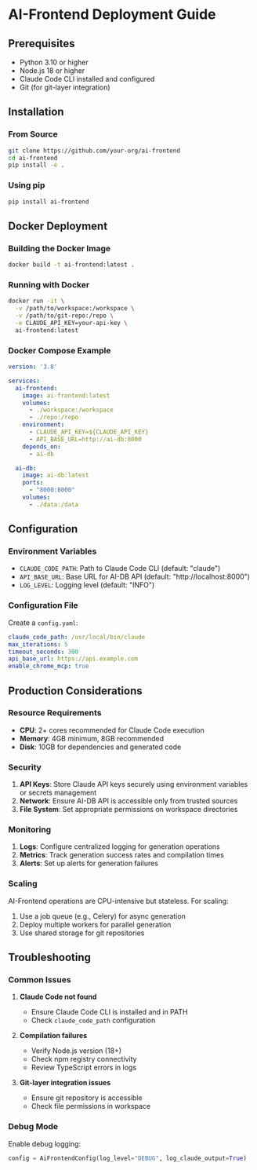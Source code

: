 # AI-Frontend Deployment Guide

## Prerequisites

- Python 3.10 or higher
- Node.js 18 or higher
- Claude Code CLI installed and configured
- Git (for git-layer integration)

## Installation

### From Source

```bash
git clone https://github.com/your-org/ai-frontend
cd ai-frontend
pip install -e .
```

### Using pip

```bash
pip install ai-frontend
```

## Docker Deployment

### Building the Docker Image

```bash
docker build -t ai-frontend:latest .
```

### Running with Docker

```bash
docker run -it \
  -v /path/to/workspace:/workspace \
  -v /path/to/git-repo:/repo \
  -e CLAUDE_API_KEY=your-api-key \
  ai-frontend:latest
```

### Docker Compose Example

```yaml
version: '3.8'

services:
  ai-frontend:
    image: ai-frontend:latest
    volumes:
      - ./workspace:/workspace
      - ./repo:/repo
    environment:
      - CLAUDE_API_KEY=${CLAUDE_API_KEY}
      - API_BASE_URL=http://ai-db:8000
    depends_on:
      - ai-db

  ai-db:
    image: ai-db:latest
    ports:
      - "8000:8000"
    volumes:
      - ./data:/data
```

## Configuration

### Environment Variables

- `CLAUDE_CODE_PATH`: Path to Claude Code CLI (default: "claude")
- `API_BASE_URL`: Base URL for AI-DB API (default: "http://localhost:8000")
- `LOG_LEVEL`: Logging level (default: "INFO")

### Configuration File

Create a `config.yaml`:

```yaml
claude_code_path: /usr/local/bin/claude
max_iterations: 5
timeout_seconds: 300
api_base_url: https://api.example.com
enable_chrome_mcp: true
```

## Production Considerations

### Resource Requirements

- **CPU**: 2+ cores recommended for Claude Code execution
- **Memory**: 4GB minimum, 8GB recommended
- **Disk**: 10GB for dependencies and generated code

### Security

1. **API Keys**: Store Claude API keys securely using environment variables or secrets management
2. **Network**: Ensure AI-DB API is accessible only from trusted sources
3. **File System**: Set appropriate permissions on workspace directories

### Monitoring

1. **Logs**: Configure centralized logging for generation operations
2. **Metrics**: Track generation success rates and compilation times
3. **Alerts**: Set up alerts for generation failures

### Scaling

AI-Frontend operations are CPU-intensive but stateless. For scaling:

1. Use a job queue (e.g., Celery) for async generation
2. Deploy multiple workers for parallel generation
3. Use shared storage for git repositories

## Troubleshooting

### Common Issues

1. **Claude Code not found**
   - Ensure Claude Code CLI is installed and in PATH
   - Check `claude_code_path` configuration

2. **Compilation failures**
   - Verify Node.js version (18+)
   - Check npm registry connectivity
   - Review TypeScript errors in logs

3. **Git-layer integration issues**
   - Ensure git repository is accessible
   - Check file permissions in workspace

### Debug Mode

Enable debug logging:

```python
config = AiFrontendConfig(log_level="DEBUG", log_claude_output=True)
```